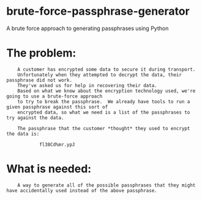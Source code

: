 # brute-force-passphrase-generator

A brute force approach to generating passphrases using Python

# The problem:
        A customer has encrypted some data to secure it during transport.  
        Unfortunately when they attempted to decrypt the data, their passphrase did not work.  
        They've asked us for help in recovering their data.  
        Based on what we know about the encryption technology used, we're going to use a brute-force approach 
        to try to break the passphrase.  We already have tools to run a given passphrase against this sort of 
        encrypted data, so what we need is a list of the passphrases to try against the data.

        The passphrase that the customer *thought* they used to encrypt the data is:

                fl38Cd%mr.ypJ

# What is needed:
        A way to generate all of the possible passphrases that they might have accidentally used instead of the above passphrase.
